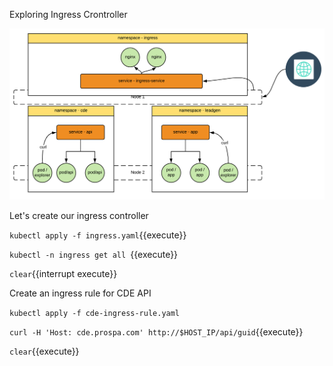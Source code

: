 Exploring Ingress Crontroller

![CDE](./assets/ingress.png)

Let's create our ingress controller

`kubectl apply -f ingress.yaml`{{execute}}

`kubectl -n ingress get all `{{execute}}

`clear`{{interrupt execute}}

Create an ingress rule for CDE API

`kubectl apply -f cde-ingress-rule.yaml`

`curl -H 'Host: cde.prospa.com' http://$HOST_IP/api/guid`{{execute}}

`clear`{{execute}}